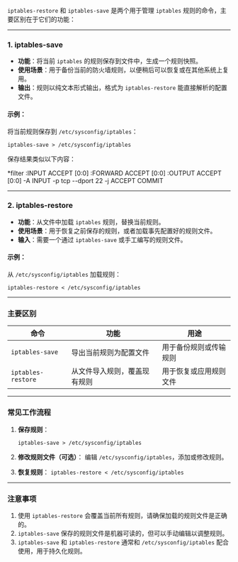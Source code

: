 
`iptables-restore` 和 `iptables-save` 是两个用于管理 `iptables` 规则的命令，主要区别在于它们的功能：

---

### **1. iptables-save**

- **功能**：将当前 `iptables` 的规则保存到文件中，生成一个规则快照。
- **使用场景**：用于备份当前的防火墙规则，以便稍后可以恢复或在其他系统上复用。
- **输出**：规则以纯文本形式输出，格式为 `iptables-restore` 能直接解析的配置文件。

#### 示例：

将当前规则保存到 `/etc/sysconfig/iptables`：

`iptables-save > /etc/sysconfig/iptables`

保存结果类似以下内容：

*filter
:INPUT ACCEPT [0:0]
:FORWARD ACCEPT [0:0]
:OUTPUT ACCEPT [0:0]
-A INPUT -p tcp --dport 22 -j ACCEPT
COMMIT


---

### **2. iptables-restore**

- **功能**：从文件中加载 `iptables` 规则，替换当前规则。
- **使用场景**：用于恢复之前保存的规则，或者加载事先配置好的规则文件。
- **输入**：需要一个通过 `iptables-save` 或手工编写的规则文件。

#### 示例：

从 `/etc/sysconfig/iptables` 加载规则：

`iptables-restore < /etc/sysconfig/iptables`

---

### **主要区别**

|**命令**|**功能**|**用途**|
|---|---|---|
|`iptables-save`|导出当前规则为配置文件|用于备份规则或传输规则|
|`iptables-restore`|从文件导入规则，覆盖现有规则|用于恢复或应用规则文件|

---

### **常见工作流程**

1. **保存规则**：
    
    `iptables-save > /etc/sysconfig/iptables`
    
2. **修改规则文件（可选）**： 编辑 `/etc/sysconfig/iptables`，添加或修改规则。
3. **恢复规则**：
    `iptables-restore < /etc/sysconfig/iptables`
    

---

### 注意事项

1. 使用 `iptables-restore` 会覆盖当前所有规则，请确保加载的规则文件是正确的。
2. `iptables-save` 保存的规则文件是机器可读的，但可以手动编辑以调整规则。
3. `iptables-save` 和 `iptables-restore` 通常和 `/etc/sysconfig/iptables` 配合使用，用于持久化规则。